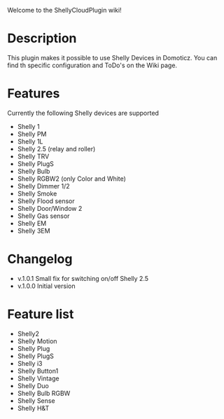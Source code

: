 Welcome to the ShellyCloudPlugin wiki!

# Description
This plugin makes it possible to use Shelly Devices in Domoticz.
You can find th specific configuration and ToDo's on the Wiki page.

# Features
Currently the following Shelly devices are supported
* Shelly 1
* Shelly PM
* Shelly 1L
* Shelly 2.5 (relay and roller)
* Shelly TRV
* Shelly PlugS
* Shelly Bulb
* Shelly RGBW2 (only Color and White)
* Shelly Dimmer 1/2
* Shelly Smoke
* Shelly Flood sensor
* Shelly Door/Window 2
* Shelly Gas sensor
* Shelly EM
* Shelly 3EM

# Changelog
* v.1.0.1 Small fix for switching on/off Shelly 2.5
* v.1.0.0 Initial version

# Feature list
* Shelly2
* Shelly Motion
* Shelly Plug
* Shelly PlugS
* Shelly i3
* Shelly Button1
* Shelly Vintage
* Shelly Duo
* Shelly Bulb RGBW
* Shelly Sense
* Shelly H&T
